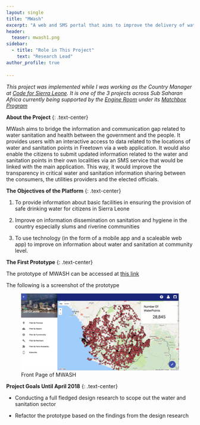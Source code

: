 ```yaml
---
layout: single
title: "MWash"
excerpt: "A web and SMS portal that aims to improve the delivery of water and sanitation services in Sierra Leone."
header:
  teaser: mwash1.png
sidebar:
  - title: "Role in This Project"
    text: "Research Lead"
author_profile: true

---
```


*This project was implemented while I was working as the Country Manager at [Code for Sierra Leone](https://codeforsierraleone.org).* 
*It is one of the 3 projects across Sub Saharan Africa currently being supported by the [Engine Room](https://www.theengineroom.org/) under its [Matchbox Program](https://www.theengineroom.org/welcoming-our-new-sub-saharan-africa-partners-to-the-matchbox-program/)*

**About the Project**
{: .text-center}

MWash aims to bridge the information and communication gap related to water 
sanitation and health between the government and the people. It provides users 
with an interactive access to data related to the locations of water and 
sanitation points in Freetown via a web application. It would also enable the 
citizens to submit updated information related to the water and 
sanitation points in their own localities via an SMS service that would be 
linked with the main application. This way, it would improve the 
transparency in critical water and sanitation information sharing between the 
consumers, the utilities providers and the elected officials.


**The Objectives of the Platform**
{: .text-center}

1. To provide information about basic facilities in ensuring the provision of safe drinking water for citizens in Sierra Leone

2. Improve on information dissemination on sanitation and hygiene in the country especially slums and riverine communities

3. To use technology (in the form of a mobile app and a scaleable web app) to improve on information about water and sanitation at community level.

**The First Prototype**
{: .text-center}

The prototype of MWASH can be accessed at [this link](https://mwash.codeforsierraleone.org/)

The following is a screenshot of the prototype 

<figure>
  <img src="/images/mwash_prototype.png" alt="Front Page of MWASH ">
  <figcaption>Front Page of MWASH</figcaption>
</figure>     


**Project Goals Until April 2018**
{: .text-center}

* Conducting a full fledged design research to scope out the water and sanitation sector

* Refactor the prototype based on the findings from the design research

